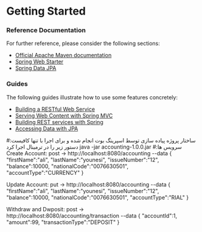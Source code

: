 # Getting Started

### Reference Documentation
For further reference, please consider the following sections:

* [Official Apache Maven documentation](https://maven.apache.org/guides/index.html)
* [Spring Web Starter](https://docs.spring.io/spring-boot/docs/{bootVersion}/reference/htmlsingle/#boot-features-developing-web-applications)
* [Spring Data JPA](https://docs.spring.io/spring-boot/docs/{bootVersion}/reference/htmlsingle/#boot-features-jpa-and-spring-data)

### Guides
The following guides illustrate how to use some features concretely:

* [Building a RESTful Web Service](https://spring.io/guides/gs/rest-service/)
* [Serving Web Content with Spring MVC](https://spring.io/guides/gs/serving-web-content/)
* [Building REST services with Spring](https://spring.io/guides/tutorials/bookmarks/)
* [Accessing Data with JPA](https://spring.io/guides/gs/accessing-data-jpa/)

#:ساختار پروژه
پیاده سازی توسط اسپرینگ بوت انجام شده و برای اجرا با تنها کافیست دستور زیر را در ترمینال اجرا کرد
java -jar accounting-1.0.0.jar
#:سرویس ها
Create Account:
post -> http://localhost:8080/accounting --data
{
"firstName":"ali",
"lastName":"younesi",
"issueNumber":"12",
"balance":10000,
"nationalCode":"0076630501",
"accountType":"CURRENCY"
}

Update Account:
put -> http://localhost:8080/accounting --data
{
"firstName":"ali",
"lastName":"younesi",
"issueNumber":"12",
"balance":10000,
"nationalCode":"0076630501",
"accountType":"RIAL"
}

Withdraw and Dwposit:
post -> http://localhost:8080/accounting/transaction --data
{
"accountId":1,
"amount":99,
"transactionType":"DEPOSIT"
}